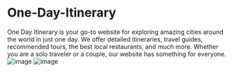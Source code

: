 # One-Day-Itinerary
One Day Itinerary is your go-to website for exploring amazing cities around the world in just one day. We offer detailed itineraries, travel guides, recommended tours, the best local restaurants, and much more. Whether you are a solo traveler or a couple, our website has something for everyone.
![image](https://github.com/talhademirbas/One-Day-Itinerary/assets/70591345/8ec0dccc-1e1d-4366-8158-3ae2e27110a9)
![image](https://github.com/talhademirbas/One-Day-Itinerary/assets/70591345/9996da01-4b5b-450b-9e25-9111a967d686)
